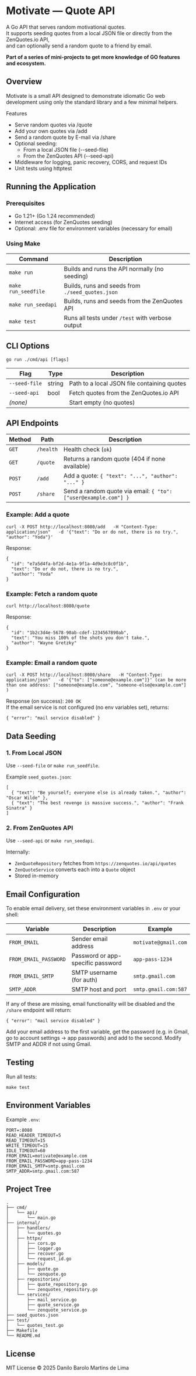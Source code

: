 # Motivate — Quote API

A Go API that serves random motivational quotes.  
It supports seeding quotes from a local JSON file or directly from the ZenQuotes.io API,  
and can optionally send a random quote to a friend by email.

**Part of a series of mini-projects to get more knowledge of GO features and ecosystem.**

## Overview

Motivate is a small API designed to demonstrate idiomatic Go web development using only the standard library and a few minimal helpers.

Features
- Serve random quotes via /quote
- Add your own quotes via /add
- Send a random quote by E-mail via /share
- Optional seeding:
  - From a local JSON file (--seed-file)
  - From the ZenQuotes API (--seed-api)
- Middleware for logging, panic recovery, CORS, and request IDs
- Unit tests using httptest

## Running the Application

### Prerequisites
- Go 1.21+ (Go 1.24 recommended)
- Internet access (for ZenQuotes seeding)
- Optional: .env file for environment variables (necessary for email)

### Using Make

| Command | Description |
|----------|--------------|
| `make run` | Builds and runs the API normally (no seeding) |
| `make run_seedfile` | Builds, runs and seeds from `./seed_quotes.json` |
| `make run_seedapi` | Builds, runs and seeds from the ZenQuotes API |
| `make test` | Runs all tests under `/test` with verbose output |

## CLI Options

```
go run ./cmd/api [flags]
```

| Flag | Type | Description |
|------|------|-------------|
| `--seed-file` | string | Path to a local JSON file containing quotes |
| `--seed-api` | bool | Fetch quotes from the ZenQuotes.io API |
| *(none)* | | Start empty (no quotes) |

## API Endpoints

| Method | Path | Description |
|--------|------|--------------|
| `GET` | `/health` | Health check (`ok`) |
| `GET` | `/quote` | Returns a random quote (404 if none available) |
| `POST` | `/add` | Add a quote: `{ "text": "...", "author": "..." }` |
| `POST` | `/share` | Send a random quote via email: `{ "to": ["user@example.com"] }` |

### Example: Add a quote
```
curl -X POST http://localhost:8080/add   -H "Content-Type: application/json"   -d '{"text": "Do or do not, there is no try.", "author": "Yoda"}'
```

Response:
```
{
  "id": "e7a5d4fa-bf2d-4e1a-9f1a-4d9e3c8c0f1b",
  "text": "Do or do not, there is no try.",
  "author": "Yoda"
}
```

### Example: Fetch a random quote
```
curl http://localhost:8080/quote
```

Response:
```
{
  "id": "1b2c3d4e-5678-90ab-cdef-1234567890ab",
  "text": "You miss 100% of the shots you don't take.",
  "author": "Wayne Gretzky"
}
```

### Example: Email a random quote
```
curl -X POST http://localhost:8080/share   -H "Content-Type: application/json"   -d '{"to": ["someone@example.com"]}' (can be more than one address: ["someone@example.com", "someone-else@example.com"] )
```

Response (on success): `200 OK`  
If the email service is not configured (no env variables set), returns:
```
{ "error": "mail service disabled" }
```

## Data Seeding

### 1. From Local JSON
Use `--seed-file` or `make run_seedfile`.

Example `seed_quotes.json`:
```
[
  { "text": "Be yourself; everyone else is already taken.", "author": "Oscar Wilde" },
  { "text": "The best revenge is massive success.", "author": "Frank Sinatra" }
]
```

### 2. From ZenQuotes API
Use `--seed-api` or `make run_seedapi`.

Internally:
- `ZenQuoteRepository` fetches from `https://zenquotes.io/api/quotes`
- `ZenQuoteService` converts each into a `Quote` object
- Stored in-memory

## Email Configuration

To enable email delivery, set these environment variables in `.env` or your shell:

| Variable | Description | Example |
|-----------|--------------|---------|
| `FROM_EMAIL` | Sender email address | `motivate@gmail.com` |
| `FROM_EMAIL_PASSWORD` | Password or app-specific password | `app-pass-1234` |
| `FROM_EMAIL_SMTP` | SMTP username (for auth) | `smtp.gmail.com` |
| `SMTP_ADDR` | SMTP host and port | `smtp.gmail.com:587` | (for Gmail)

If any of these are missing, email functionality will be disabled and the `/share` endpoint will return:
```
{ "error": "mail service disabled" }
```
Add your email address to the first variable, get the password (e.g. in Gmail, go to account settings -> app passwords) and add to the second. Modify SMTP and ADDR if not using Gmail.

## Testing

Run all tests:
```
make test
```

## Environment Variables

Example `.env`:
```
PORT=:8080
READ_HEADER_TIMEOUT=5
READ_TIMEOUT=15
WRITE_TIMEOUT=15
IDLE_TIMEOUT=60
FROM_EMAIL=motivate@example.com
FROM_EMAIL_PASSWORD=app-pass-1234
FROM_EMAIL_SMTP=smtp.gmail.com
SMTP_ADDR=smtp.gmail.com:587
```

## Project Tree

```
.
├── cmd/
│   └── api/
│       └── main.go
├── internal/
│   ├── handlers/
│   │   └── quotes.go
│   ├── httpx/
│   │   ├── cors.go
│   │   ├── logger.go
│   │   ├── recover.go
│   │   └── request_id.go
│   ├── models/
│   │   ├── quote.go
│   │   └── zenquote.go
│   ├── repositories/
│   │   ├── quote_repository.go
│   │   └── zenquotes_repository.go
│   └── services/
│       ├── mail_service.go
│       ├── quote_service.go
│       └── zenquote_service.go
├── seed_quotes.json
├── test/
│   └── quotes_test.go
├── Makefile
└── README.md
```

## License

MIT License © 2025 Danilo Barolo Martins de Lima
